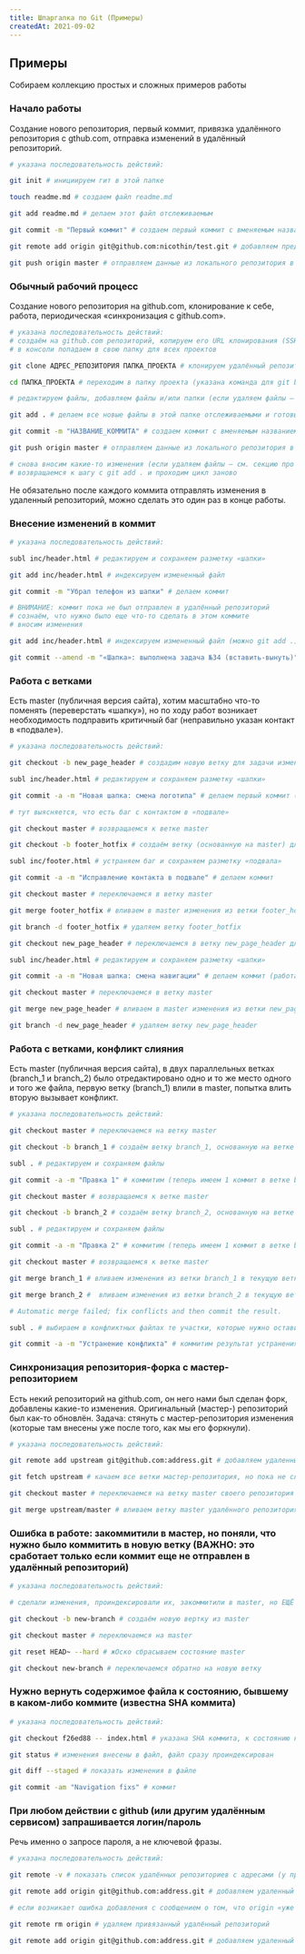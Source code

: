 ```yaml
---
title: Шпаргалка по Git (Примеры)
createdAt: 2021-09-02
---
```


## Примеры

Собираем коллекцию простых и сложных примеров работы


### Начало работы

Создание нового репозитория, первый коммит, привязка удалённого репозитория с gthub.com, отправка изменений в удалённый репозиторий.

``` bash
# указана последовательность действий:

git init # инициируем гит в этой папке

touch readme.md # создаем файл readme.md

git add readme.md # делаем этот файл отслеживаемым

git commit -m "Первый коммит" # создаем первый коммит с вменяемым названием

git remote add origin git@github.com:nicothin/test.git # добавляем предварительно созданный пустой удаленный репозиторий

git push origin master # отправляем данные из локального репозитория в удаленный (в ветку master)
```


### Обычный рабочий процесс

Создание нового репозитория на github.com, клонирование к себе, работа, периодическая «синхронизация с github.com».

``` bash
# указана последовательность действий:
# создаём на github.com репозиторий, копируем его URL клонирования (SSH)
# в консоли попадаем в свою папку для всех проектов

git clone АДРЕС_РЕПОЗИТОРИЯ ПАПКА_ПРОЕКТА # клонируем удалённый репозиторий к себе на компьютер (если не указать ПАПУ_ПРОЕКТА, будет создана папка, совпадающая по имени с названием репозитория)

cd ПАПКА_ПРОЕКТА # переходим в папку проекта (указана команда для git bash)

# редактируем файлы, добавляем файлы и/или папки (если удаляем файлы — см. секцию про удаление файлов)

git add . # делаем все новые файлы в этой папке отслеживаемыми и готовыми к коммиту

git commit -m "НАЗВАНИЕ_КОММИТА" # создаем коммит с вменяемым названием

git push origin master # отправляем данные из локального репозитория в удаленный (в ветку master)

# снова вносим какие-то изменения (если удаляем файлы — см. секцию про удаление файлов)
# возвращаемся к шагу с git add . и проходим цикл заново
```

Не обязательно после каждого коммита отправлять изменения в удаленный репозиторий, можно сделать это один раз в конце работы.


### Внесение изменений в коммит

``` bash
# указана последовательность действий:

subl inc/header.html # редактируем и сохраняем разметку «шапки»

git add inc/header.html # индексируем измененный файл

git commit -m "Убрал телефон из шапки" # делаем коммит

# ВНИМАНИЕ: коммит пока не был отправлен в удалённый репозиторий
# сознаём, что нужно было еще что-то сделать в этом коммите
# вносим изменения

git add inc/header.html # индексируем измененный файл (можно git add .)

git commit --amend -m "«Шапка»: выполнена задача №34 (вставить-вынуть)" # заново делаем коммит
```



### Работа с ветками

Есть master (публичная версия сайта), хотим масштабно что-то поменять (переверстать «шапку»), но по ходу работ возникает необходимость подправить критичный баг (неправильно указан контакт в «подвале»).

``` bash
# указана последовательность действий:

git checkout -b new_page_header # создадим новую ветку для задачи изменения «шапки» и перейдём в неё

subl inc/header.html # редактируем и сохраняем разметку «шапки»

git commit -a -m "Новая шапка: смена логотипа" # делаем первый коммит (работа еще не завершена)

# тут выясняется, что есть баг с контактом в «подвале»

git checkout master # возвращаемся к ветке master

git checkout -b footer_hotfix # создаём ветку (основанную на master) для решения проблемы

subl inc/footer.html # устраняем баг и сохраняем разметку «подвала»

git commit -a -m "Исправление контакта в подвале" # делаем коммит

git checkout master # переключаемся в ветку master

git merge footer_hotfix # вливаем в master изменения из ветки footer_hotfix

git branch -d footer_hotfix # удаляем ветку footer_hotfix

git checkout new_page_header # переключаемся в ветку new_page_header для продолжения работ над «шапкой»

subl inc/header.html # редактируем и сохраняем разметку «шапки»

git commit -a -m "Новая шапка: смена навигации" # делаем коммит (работа над «шапкой» завершена)

git checkout master # переключаемся в ветку master

git merge new_page_header # вливаем в master изменения из ветки new_page_header

git branch -d new_page_header # удаляем ветку new_page_header
```



### Работа с ветками, конфликт слияния

Есть master (публичная версия сайта), в двух параллельных ветках (branch_1 и branch_2) было отредактировано одно и то же место одного и того же файла, первую ветку (branch_1) влили в master, попытка влить вторую вызывает конфликт.

``` bash
# указана последовательность действий:

git checkout master # переключаемся на ветку master

git checkout -b branch_1 # создаём ветку branch_1, основанную на ветке master

subl . # редактируем и сохраняем файлы

git commit -a -m "Правка 1" # коммитим (теперь имеем 1 коммит в ветке branch_1)

git checkout master # возвращаемся к ветке master

git checkout -b branch_2 # создаём ветку branch_2, основанную на ветке master

subl . # редактируем и сохраняем файлы

git commit -a -m "Правка 2" # коммитим (теперь имеем 1 коммит в ветке branch_2)

git checkout master # возвращаемся к ветке master

git merge branch_1 # вливаем изменения из ветки branch_1 в текущую ветку (master), удача (автослияние)

git merge branch_2 #  вливаем изменения из ветки branch_2 в текущую ветку (master), КОНФЛИКТ автослияния

# Automatic merge failed; fix conflicts and then commit the result.

subl . # выбираем в конфликтных файлах те участки, которые нужно оставить, сохраняем

git commit -a -m "Устранение конфликта" # коммитим результат устранения конфликта
```



### Синхронизация репозитория-форка с мастер-репозиторием

Есть некий репозиторий на github.com, он него нами был сделан форк, добавлены какие-то изменения. Оригинальный (мастер-) репозиторий был как-то обновлён. Задача: стянуть с мастер-репозитория изменения (которые там внесены уже после того, как мы его форкнули).

``` bash
# указана последовательность действий:

git remote add upstream git@github.com:address.git # добавляем удаленный репозиторий: сокр. имя — upstream, URL мастер-репозитория

git fetch upstream # качаем все ветки мастер-репозитория, но пока не сливаем со своими

git checkout master # переключаемся на ветку master своего репозитория

git merge upstream/master # вливаем ветку master удалённого репозитория upstream в свою ветку master
```



### Ошибка в работе: закоммитили в мастер, но поняли, что нужно было коммитить в новую ветку (ВАЖНО: это сработает только если коммит еще не отправлен в удалённый репозиторий)

``` bash
# указана последовательность действий:

# сделали изменения, проиндексировали их, закоммитили в master, но ЕЩЁ НЕ ОТПРАВИЛИ (не делали git push)

git checkout -b new-branch # создаём новую вертку из master

git checkout master # переключаемся на master

git reset HEAD~ --hard # жОско сбрасываем состояние master

git checkout new-branch # переключаемся обратно на новую ветку
```



### Нужно вернуть содержимое файла к состоянию, бывшему в каком-либо коммите (известна SHA коммита)

``` bash
# указана последовательность действий:

git checkout f26ed88 -- index.html # указана SHA коммита, к состоянию которого нужно вернуть файл и имя файла

git status # изменения внесены в файл, файл сразу проиндексирован

git diff --staged # показать изменения в файле

git commit -am "Navigation fixs" # коммит
```



### При любом действии с github (или другим удалённым сервисом) запрашивается логин/пароль

Речь именно о запросе пароля, а не ключевой фразы.

``` bash
# указана последовательность действий:

git remote -v # показать список удалённых репозиториев с адресами (у проблемного будет адрес по https), предположим, это origin

git remote add origin git@github.com:address.git # добавляем удаленный репозиторий, сокр. имя — origin

# если возникает ошибка добавления с сообщением о том, что origin «уже задан», то: 

git remote rm origin # удаляем привязанный удалённый репозиторий

git remote add origin git@github.com:address.git # добавляем удаленный репозиторий, сокр. имя — origin
```

